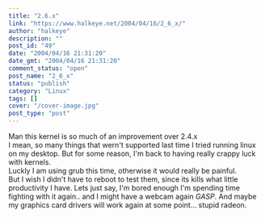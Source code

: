 ```yaml
---
title: "2.6.x"
link: "https://www.halkeye.net/2004/04/16/2_6_x/"
author: "halkeye"
description: ""
post_id: "49"
date: "2004/04/16 21:31:20"
date_gmt: "2004/04/16 21:31:20"
comment_status: "open"
post_name: "2_6_x"
status: "publish"
category: "Linux"
tags: []
cover: "/cover-image.jpg"
post_type: "post"
---
```


Man this kernel is so much of an improvement over 2.4.x  
I mean, so many things that wern't supported last time I tried running linux on my desktop. But for some reason, I'm back to having really crappy luck with kernels.  
Luckly I am using grub this time, otherwise it would really be painful.  
But I wish I didn't have to reboot to test them, since its kills what little productivity I have. Lets just say, I'm bored enough I'm spending time fighting with it again.. and I might have a webcam again *GASP*. And maybe my graphics card drivers will work again at some point... stupid radeon.